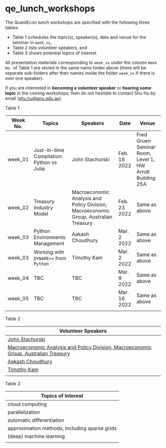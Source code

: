 # qe_lunch_workshops



The QuantEcon lunch workshops are specified with the following three tables:

- Table 1 schedules the topic(s), speaker(s), date and venue for the seminar in ``week_xx``,
- Table 2 lists volunteer speakers, and
- Table 3 shows potential topics of interest.

All presentation materials corresponding to ``week_xx`` under the column ``Week No.`` of Table 1 are stored in the same name folder above (there will be separate sub-folders after their names inside the folder ``week_xx`` if there is over one speaker).

If you are interested in **becoming a volunteer speaker** or **hearing some topic** in the coming workshops, then do not hesitate to contact Shu Hu by email ([shu.hu@anu.edu.au](mailto:shu.hu@anu.edu.au)).



Table 1

| Week No. | Topics                                    | Speakers                                                     | Date         | Venue                                                   |
| -------- | ----------------------------------------- | ------------------------------------------------------------ | ------------ | ------------------------------------------------------- |
| week_01  | Just-in-time Compilation: Python vs Julia | John Stachurski                                              | Feb. 16 2022 | Fred Gruen Seminar Room, Level 1, HW Arndt Building 25A |
| week_02  | Treasury Industry Model                   | Macroeconomic Analysis and  Policy Division, Macroeconomic Group, Australian Treasury | Feb. 23 2022 | Same as above                                           |
| week_03  | Python Environments Management                       | Aakash Choudhury                                             | Mar. 2 2022  | Same as above                                           |
| week_03  | Working with ``DYNARE++`` from ``Python`` | Timothy Kam                                                  | Mar. 2 2022  | Same as above                                           |
| week_04  | TBC                                       | TBC                                                          | Mar. 9 2022  | Same as above                                           |
| week_05  | TBC                                       | TBC                                                          | Mar. 16 2022 | Same as above                                           |
|          |                                           |                                                              |              |                                                         |



Table 2

| Volunteer Speakers                                           |
| ------------------------------------------------------------ |
| [John Stachurski](https://johnstachurski.net/)               |
| [Macroeconomic Analysis and  Policy Division, Macroeconomic Group, Australian Treasury](https://www.directory.gov.au/portfolios/treasury/department-treasury/central-office/macroeconomic-group/macroeconomic-analysis-and-policy-division) |
| [Aakash Choudhury](https://github.com/AakashGfude)           |
| [Timothy Kam](https://phantomachine.github.io/)              |
|                                                              |



Table 3

| Topics of Interest                            |
| --------------------------------------------- |
| cloud computing                               |
| parallelization                               |
| automatic differentiation                     |
| approximation methods, including sparse grids |
| (deep) machine learning                       |
|                                               |

